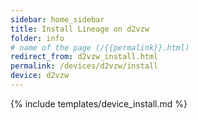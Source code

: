 ```yaml
---
sidebar: home_sidebar
title: Install Lineage on d2vzw
folder: info
# name of the page (/{{permalink}}.html)
redirect_from: d2vzw_install.html
permalink: /devices/d2vzw/install
device: d2vzw
---
```

{% include templates/device_install.md %}
